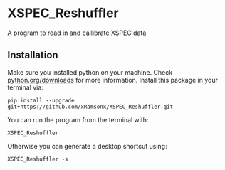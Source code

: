 # XSPEC_Reshuffler
A program to read in and callibrate XSPEC data
## Installation
Make sure you installed python on your machine.
Check [python.org/downloads](https://www.python.org/downloads/) for more information.
Install this package in your terminal via:
```console
pip install --upgrade git+https://github.com/xRamsonx/XSPEC_Reshuffler.git
```
You can run the program from the terminal with:
```console
XSPEC_Reshuffler
```
Otherwise you can generate a desktop shortcut using:
```console
XSPEC_Reshuffler -s
```
